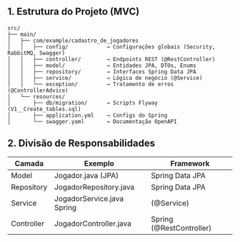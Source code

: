 ## 1. Estrutura do Projeto (MVC)
   

``` plaintext
src/
├── main/
│   ├── com/example/cadastro_de_jogadores
│   │   ├── config/            → Configurações globais (Security, RabbitMQ, Swagger)
│   │   ├── controller/        → Endpoints REST (@RestController)
│   │   ├── model/             → Entidades JPA, DTOs, Enums
│   │   ├── repository/        → Interfaces Spring Data JPA
│   │   ├── service/           → Lógica de negócio (@Service)
│   │   └── exception/         → Tratamento de erros (@ControllerAdvice)
│   └── resources/
│       ├── db/migration/      → Scripts Flyway (V1__Create_tables.sql)
│       ├── application.yml    → Configs do Spring
│       └── swagger.yaml       → Documentação OpenAPI
```

## 2. Divisão de Responsabilidades
| Camada | Exemplo | Framework|
| ------ | ------- | ---------|
| Model	| Jogador.java (JPA) | 	Spring Data JPA|
| Repository | JogadorRepository.java |	Spring Data JPA|
| Service | JogadorService.java	Spring | (@Service)|
| Controller |	JogadorController.java	| Spring (@RestController)|
